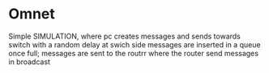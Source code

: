 # Omnet
Simple SIMULATION, where pc creates messages and sends towards switch with a random delay
at swich side messages are inserted in a queue once full; messages are sent to the routrr where the router send messages in broadcast
